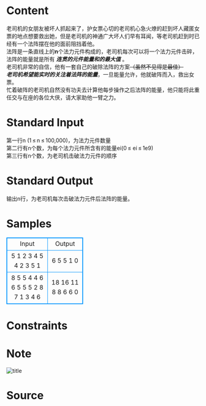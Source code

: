
# Content

老司机的女朋友被坏人抓起来了，护女票心切的老司机心急火燎的赶到坏人藏匿女票的地点想要救出她，但是老司机的神通广大坏人们早有耳闻，等老司机赶到时已经有一个法阵摆在他的面前阻挡着他。      
法阵是一条直线上的**n**个法力元件构成的，老司机每次可以将一个法力元件击碎，法阵的能量就是所有 ***连贯的元件能量和的最大值*** 。      
老司机非常的自信，他有一套自己的破除法阵的方案~~（虽然不见得是最佳）~~      
***老司机希望能实时的关注着法阵的能量***，一旦能量允许，他就破阵而入，救出女票。      
忙着破阵的老司机自然没有功夫去计算他每步操作之后法阵的能量，他只能将此重任交与在座的各位大侠，请大家助他一臂之力。

# Standard Input

第一行n (1 ≤ n ≤ 100,000)，为法力元件数量         
第二行有n个数，为每个法力元件所含有的能量ei(0 ≤ ei ≤ 1e9)          
第三行有n个数，为老司机击破法力元件的顺序

# Standard Output

输出n行，为老司机每次击破法力元件后法阵的能量。

# Samples

<style>
        table,table tr th, table tr td { border:1px solid #0094ff; }
        table { width: 200px; min-height: 25px; line-height: 25px; text-align: center; border-collapse: collapse;}   
    </style>
<table>
	<tr>
		<td>Input</td>
		<td>Output</td>
	</tr>
<tr><td>5
1 2 3 4 5
4 2 3 5 1</td><td>6
5
5
1
0</td></tr><tr><td>8
5 5 4 4 6 6 5 5
5 2 8 7 1 3 4 6</td><td>18
16
11
8
8
6
6
0</td></tr></table>


# Constraints



# Note

![title](/source/lutece/lao-si-ji-po-zhen/img/aHR0cHM6Ly9hY20udWVzdGMuZWR1LmNuL21lZGlhL2ltYWdlL3Byb2JsZW0vMTU5My8yMDE3MDQyODA2NTE0ODA5NTEuanBn.jpg)

# Source


